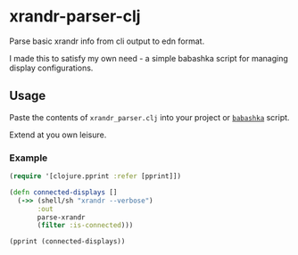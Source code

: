 # xrandr-parser-clj

Parse basic xrandr info from cli output to edn format.

I made this to satisfy my own need - a simple babashka script for managing display configurations.

## Usage

Paste the contents of `xrandr_parser.clj` into your project or [`babashka`](https://github.com/borkdude/babashka) script.

Extend at you own leisure.

### Example

```clojure
(require '[clojure.pprint :refer [pprint]])

(defn connected-displays []
  (->> (shell/sh "xrandr --verbose")
       :out
       parse-xrandr
       (filter :is-connected)))

(pprint (connected-displays))
```
